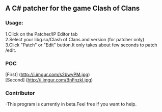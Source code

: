 ## A C# patcher for the game Clash of Clans
### Usage:
1.Click on the Patcher/IP Editor tab        
2.Select your libg.so/Clash of Clans and version (for patcher only)             
3.Click "Patch" or "Edit" button.It only takes about few seconds to patch /edit.                      
### POC
[First]
(http://i.imgur.com/s2bwyPM.jpg)            
[Second]
(http://i.imgur.com/BnFnzkI.jpg)                        
### Contributor
-This program is currently in beta.Feel free if you want to help.        
